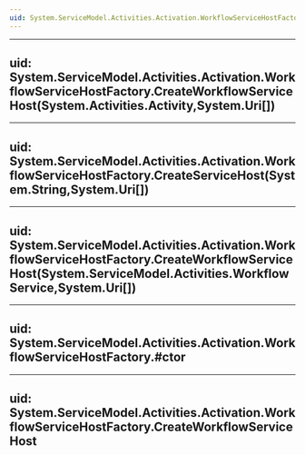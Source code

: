 ```yaml
---
uid: System.ServiceModel.Activities.Activation.WorkflowServiceHostFactory
---
```


---
uid: System.ServiceModel.Activities.Activation.WorkflowServiceHostFactory.CreateWorkflowServiceHost(System.Activities.Activity,System.Uri[])
---

---
uid: System.ServiceModel.Activities.Activation.WorkflowServiceHostFactory.CreateServiceHost(System.String,System.Uri[])
---

---
uid: System.ServiceModel.Activities.Activation.WorkflowServiceHostFactory.CreateWorkflowServiceHost(System.ServiceModel.Activities.WorkflowService,System.Uri[])
---

---
uid: System.ServiceModel.Activities.Activation.WorkflowServiceHostFactory.#ctor
---

---
uid: System.ServiceModel.Activities.Activation.WorkflowServiceHostFactory.CreateWorkflowServiceHost
---
